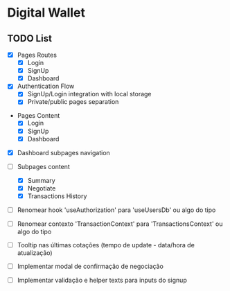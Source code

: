 # Digital Wallet


## TODO List
- [x] Pages Routes
  - [x] Login
  - [x] SignUp
  - [x] Dashboard
- [x] Authentication Flow
  - [x] SignUp/Login integration with local storage  
  - [x] Private/public pages separation
- Pages Content
  - [x] Login
  - [x] SignUp
  - [x] Dashboard
- [x] Dashboard subpages navigation 
- [ ] Subpages content
  - [x] Summary
  - [x] Negotiate
  - [x] Transactions History
- [ ] Renomear hook 'useAuthorization' para 'useUsersDb' ou algo do tipo
- [ ] Renomear contexto 'TransactionContext' para 'TransactionsContext' ou algo do tipo

- [ ] Tooltip nas últimas cotações (tempo de update - data/hora de atualização)
- [ ] Implementar modal de confirmação de negociação 
- [ ] Implementar validação e helper texts para inputs do signup